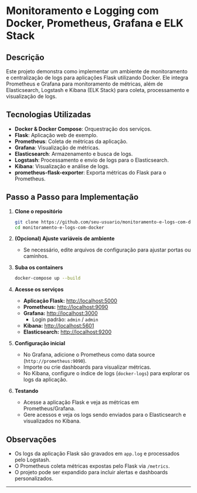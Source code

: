 # Monitoramento e Logging com Docker, Prometheus, Grafana e ELK Stack

## Descrição

Este projeto demonstra como implementar um ambiente de monitoramento e centralização de logs para aplicações Flask utilizando Docker. Ele integra Prometheus e Grafana para monitoramento de métricas, além de Elasticsearch, Logstash e Kibana (ELK Stack) para coleta, processamento e visualização de logs.

## Tecnologias Utilizadas

- **Docker & Docker Compose**: Orquestração dos serviços.
- **Flask**: Aplicação web de exemplo.
- **Prometheus**: Coleta de métricas da aplicação.
- **Grafana**: Visualização de métricas.
- **Elasticsearch**: Armazenamento e busca de logs.
- **Logstash**: Processamento e envio de logs para o Elasticsearch.
- **Kibana**: Visualização e análise de logs.
- **prometheus-flask-exporter**: Exporta métricas do Flask para o Prometheus.

## Passo a Passo para Implementação

1. **Clone o repositório**
   ```sh
   git clone https://github.com/seu-usuario/monitoramento-e-logs-com-docker.git
   cd monitoramento-e-logs-com-docker
   ```

2. **(Opcional) Ajuste variáveis de ambiente**
   - Se necessário, edite arquivos de configuração para ajustar portas ou caminhos.

3. **Suba os containers**
   ```sh
   docker-compose up --build
   ```

4. **Acesse os serviços**
   - **Aplicação Flask:** [http://localhost:5000](http://localhost:5000)
   - **Prometheus:** [http://localhost:9090](http://localhost:9090)
   - **Grafana:** [http://localhost:3000](http://localhost:3000)
     - Login padrão: `admin` / `admin`
   - **Kibana:** [http://localhost:5601](http://localhost:5601)
   - **Elasticsearch:** [http://localhost:9200](http://localhost:9200)

5. **Configuração inicial**
   - No Grafana, adicione o Prometheus como data source (`http://prometheus:9090`).
   - Importe ou crie dashboards para visualizar métricas.
   - No Kibana, configure o índice de logs (`docker-logs`) para explorar os logs da aplicação.

6. **Testando**
   - Acesse a aplicação Flask e veja as métricas em Prometheus/Grafana.
   - Gere acessos e veja os logs sendo enviados para o Elasticsearch e visualizados no Kibana.

## Observações

- Os logs da aplicação Flask são gravados em `app.log` e processados pelo Logstash.
- O Prometheus coleta métricas expostas pelo Flask via `/metrics`.
- O projeto pode ser expandido para incluir alertas e dashboards personalizados.

---
